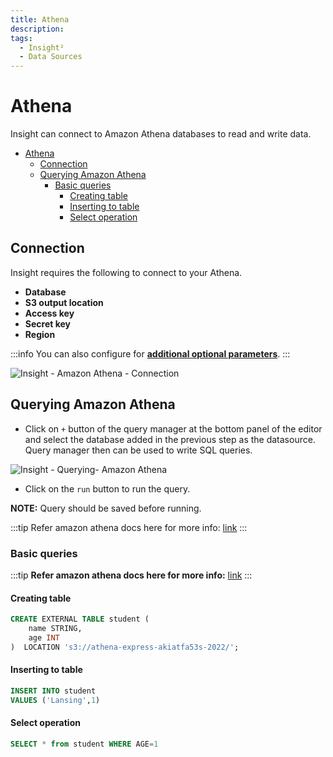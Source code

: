 ```yaml
---
title: Athena
description: 
tags:
  - Insight²
  - Data Sources
---
```


# Athena

Insight can connect to Amazon Athena databases to read and write data.

- [Athena](#athena)
	- [Connection](#connection)
	- [Querying Amazon Athena](#querying-amazon-athena)
		- [Basic queries](#basic-queries)
			- [Creating table](#creating-table)
			- [Inserting to table](#inserting-to-table)
			- [Select operation](#select-operation)

## Connection

Insight requires the following to connect to your Athena.

- **Database**
- **S3 output location**
- **Access key**
- **Secret key**
- **Region**

:::info
You can also configure for **[additional optional parameters](https://github.com/ghdna/athena-express)**.
:::



![Insight - Amazon Athena - Connection](/_images/insight2/datasource-reference/athena/athena-connection.png)



## Querying Amazon Athena

- Click on `+` button of the query manager at the bottom panel of the editor and select the database added in the previous step as the datasource. Query manager then can be used to write SQL queries.



![Insight - Querying- Amazon Athena](/_images/insight2/datasource-reference/athena/athena-query.png)



- Click on the `run` button to run the query.

**NOTE:** Query should be saved before running.

:::tip
Refer amazon athena docs here for more info: [link](https://docs.aws.amazon.com/athena/latest/ug/what-is.html)
:::

### Basic queries

:::tip
**Refer amazon athena docs here for more info:** [link](https://docs.aws.amazon.com/athena/latest/ug/what-is.html)
:::

#### Creating table


```sql
CREATE EXTERNAL TABLE student (
    name STRING,
    age INT
)  LOCATION 's3://athena-express-akiatfa53s-2022/';
```

#### Inserting to table

```sql
INSERT INTO student
VALUES ('Lansing',1)
```

#### Select operation

```sql
SELECT * from student WHERE AGE=1
```
